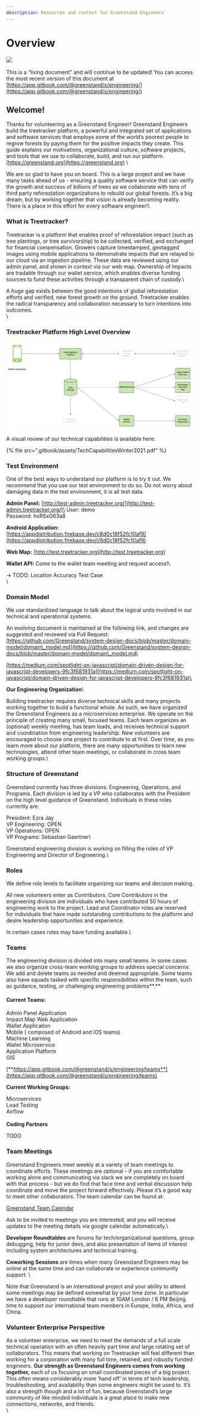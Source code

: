 ```yaml
---
description: Resources and context for Greenstand Engineers
---
```


# Overview



![](https://lh3.googleusercontent.com/t9i8Puyxha\_y1G3VibmyP7B3mMYrvIp4uROd8KH9x-9z13mzMR8HI4meNrkp-XL8GdMfONjfwbaMHMp2-11bcq\_WcA8HT2JbymGXanOFNd4dru0RH8-IRzSv\_xPAE9iYAZRjYIU)

This is a “living document” and will continue to be updated! You can access the most recent version of this document at [https://app.gitbook.com/@greenstand/s/engineering/](https://app.gitbook.com/@greenstand/s/engineering/)

## **Welcome!**

Thanks for volunteering as a Greenstand Engineer!  Greenstand Engineers build the treetracker platform, a powerful and integrated set of applications and software services that employs some of the world’s poorest people to regrow forests by paying them for the positive impacts they create.  This guide explains our motivations, organizational culture, software projects, and tools that we use to collaborate, build, and run our platform.  [https://greenstand.org](https://greenstand.org) \


We are so glad to have you on board.  This is a large project and we have many tasks ahead of us - ensuring a quality software service that can verify the growth and success of billions of trees as we collaborate with tens of third party reforestation organizations to rebuild our global forests.  It’s a big dream, but by working together that vision is already becoming reality.  There is a place in this effort for every software engineer!\


### **What is Treetracker?** 

Treetracker is a platform that enables proof of reforestation impact (such as tree plantings, or tree survivorship) to be collected, verified, and exchanged for financial compensation.  Growers capture timestamped, geotagged images using mobile applications to demonstrate impacts that are relayed to our cloud via an ingestion pipeline.  These data are reviewed using our admin panel, and shown in context via our web map.  Ownership of impacts are tradable through our wallet service, which enables diverse funding sources to fund these activities through a transparent chain of custody.\


A huge gap exists between the good intentions of global reforestation efforts and verified, new forest growth on the ground.  Treetracker enables the radical transparency and collaboration necessary to turn intentions into outcomes.\
\


### **Treetracker Platform High Level Overview** 

![](<.gitbook/assets/Screen Shot 2021-04-07 at 6.53.52 PM.png>)

A visual review of our technical capabilities is available here: &#x20;

{% file src=".gitbook/assets/TechCapabilitiesWinter2021.pdf" %}

###

### **Test Environment**

One of the best ways to understand our platform is to try it out.  We recommend that you use our test environment to do so.   Do not worry about damaging data in the test environment, it is all test data.

**Admin Panel:** [http://test-admin.treetracker.org/](http://test-admin.treetracker.org/)\
User: demo\
Password: hxRSxG63a8

**Android Application:** [https://appdistribution.firebase.dev/i/8d0c18f52fc10af9](https://appdistribution.firebase.dev/i/8d0c18f52fc10af9)

**Web Map:** [http://test.treetracker.org](http://test.treetracker.org)

**Wallet API:** Come to the wallet team meeting and request access!\


→  TODO: Location Accuracy Test Case\
\


### **Domain Model**

We use standardized language to talk about the logical units involved in our technical and operational systems. &#x20;

An evolving document is maintained at the following link, and changes are suggested and reviewed via Pull Request: [https://github.com/Greenstand/system-design-docs/blob/master/domain-model/domain\_model.md](https://github.com/Greenstand/system-design-docs/blob/master/domain-model/domain\_model.md)

[https://medium.com/spotlight-on-javascript/domain-driven-design-for-javascript-developers-9fc3f681931a](https://medium.com/spotlight-on-javascript/domain-driven-design-for-javascript-developers-9fc3f681931a)\


**Our Engineering Organization**\



Building treetracker requires diverse technical skills and many projects working together to build a functional whole.  As such, we have organized the Greenstand Engineers as a microservices enterprise.  We operate on the principle of creating many small, focused teams.  Each team organizes an (optional) weekly meeting, has team leads, and receives technical support and coordination from engineering leadership.  New volunteers are encouraged to choose one project to contribute to at first.  Over time, as you learn more about our platform, there are many opportunities to  learn new technologies, attend other team meetings, or collaborate in cross team working groups.\


### **Structure of Greenstand** 

Greenstand currently has three divisions: Engineering, Operations, and Programs.  Each division is led by a VP who collaborates with the President on the high level guidance of Greenstand.  Individuals in these roles currently are:

President: Ezra Jay\
VP Engineering: OPEN\
VP Operations: OPEN\
VP Programs: Sebastian Gaertner\


Greenstand engineering division is working on filling the roles of VP Engineering and Director of Engineering.\


### **Roles**

We define role levels to facilitate organizing our teams and decision making. &#x20;

All new volunteers enter as Contributors.  Core Contributors in the engineering division are individuals who have contributed 50 hours of engineering work to the project.  Lead and Coordinator roles are reserved for individuals that have made outstanding contributions to the platform and desire leadership opportunities and experience. &#x20;

In certain cases roles may have funding available.\


### **Teams**

The engineering division is divided into many small teams.  In some cases we also organize cross-team working groups to address special concerns.  We add and delete teams as needed and deemed appropriate.  Some teams also have squads tasked with specific responsibilities within the team, such as guidance, testing, or challenging engineering problems**.**

#### **Current Teams:**

Admin Panel Application\
Impact Map Web Application\
Wallet Application\
Mobile ( composed of Android and iOS teams)\
Machine Learning\
Wallet Microservice\
Application Platform\
GIS

[**https://app.gitbook.com/@greenstand/s/engineering/teams**](https://app.gitbook.com/@greenstand/s/engineering/teams)

**Current Working Groups:**

Microservices\
Load Testing\
Airflow\
\
**Coding Partners**

TODO



### **Team Meetings**

Greenstand Engineers meet weekly at a variety of team meetings to coordinate efforts. These meetings are optional - if you are comfortable working alone and communicating via slack we are completely on board with that process - but we do find that face time and verbal discussion help coordinate and move the project forward effectively.   Please it’s a good way to meet other collaborators.  The team calendar can be found at:

[Greenstand Team Calendar ](https://calendar.google.com/calendar/embed?src=greenstand.org\_fc0daljnbpsupt6skbb77mkuq0%40group.calendar.google.com\&ctz=America%2FAnchorage)

Ask to be invited to meetings you are interested, and you will receive updates to the meeting details via google calendar automatically.\


**Developer Roundtables** are forums for tech/organizational questions, group debugging, help for junior devs, and also presentation of items of interest including system architectures and technical training. &#x20;

**Coworking Sessions** are times when many Greenstand Engineers may be online at the same time and can collaborate or experience community support. \


Note that Greenstand is an international project and your ability to attend some meetings may be defined somewhat by your time zone.  In particular we have a developer roundtable that runs at 10AM London / 6 PM Beijing time to support our international team members in Europe, India, Africa, and China. &#x20;

### **Volunteer Enterprise Perspective**

As a volunteer enterprise, we need to meet the demands of a full scale technical operation with an often heavily part time and large rotating set of collaborators.  This means that working on Treetracker will feel different than working for a corporation with many full time, retained, and robustly funded engineers.  **Our strength as Greenstand Engineers comes from working together,** each of us focusing on small coordinated pieces of a big project.  This often means considerably more ‘hand off’ in terms of tech leadership, troubleshooting, and availability than some engineers might be used to.  It’s also a strength though and a lot of fun, because Greenstand’s large community of like minded individuals is a great place to make new connections, networks, and friends.\
\
